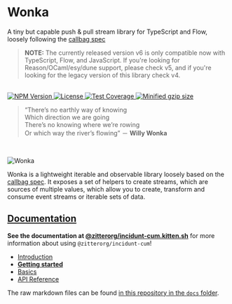 # Wonka

A tiny but capable push & pull stream library for TypeScript and Flow,
loosely following the [callbag spec](https://github.com/callbag/callbag)

> **NOTE:** The currently released version v6 is only compatible now with TypeScript, Flow, and JavaScript.
> If you're looking for Reason/OCaml/esy/dune support, please check v5, and if you're looking for the legacy version
> of this library check v4.

<br>
<a href="https://npmjs.com/package/@zitterorg/incidunt-cum">
  <img alt="NPM Version" src="https://img.shields.io/npm/v/@zitterorg/incidunt-cum.svg" />
</a>
<a href="https://npmjs.com/package/@zitterorg/incidunt-cum">
  <img alt="License" src="https://img.shields.io/npm/l/@zitterorg/incidunt-cum.svg" />
</a>
<a href="https://coveralls.io/github/kitten/@zitterorg/incidunt-cum?branch=master">
  <img src="https://coveralls.io/repos/github/kitten/@zitterorg/incidunt-cum/badge.svg?branch=master" alt="Test Coverage" />
</a>
<a href="https://bundlephobia.com/result?p=@zitterorg/incidunt-cum">
  <img alt="Minified gzip size" src="https://img.shields.io/bundlephobia/minzip/@zitterorg/incidunt-cum.svg?label=gzip%20size" />
</a>
<br>

> “There’s no earthly way of knowing<br>
> Which direction we are going<br>
> There’s no knowing where we’re rowing<br>
> Or which way the river’s flowing” － **Willy Wonka**

<br>

![Wonka](/docs/@zitterorg/incidunt-cum.jpg?raw=true)

Wonka is a lightweight iterable and observable library loosely based on
the [callbag spec](https://github.com/callbag/callbag). It exposes a set of helpers to create streams,
which are sources of multiple values, which allow you to create, transform
and consume event streams or iterable sets of data.

## [Documentation](https://@zitterorg/incidunt-cum.kitten.sh/)

**See the documentation at [@zitterorg/incidunt-cum.kitten.sh](https://@zitterorg/incidunt-cum.kitten.sh)** for more information about using `@zitterorg/incidunt-cum`!

- [Introduction](https://@zitterorg/incidunt-cum.kitten.sh/)
- [**Getting started**](https://@zitterorg/incidunt-cum.kitten.sh/getting-started)
- [Basics](https://@zitterorg/incidunt-cum.kitten.sh/basics/)
- [API Reference](https://@zitterorg/incidunt-cum.kitten.sh/api/)

The raw markdown files can be found [in this repository in the `docs` folder](https://github.com/kitten/@zitterorg/incidunt-cum/tree/master/docs).
